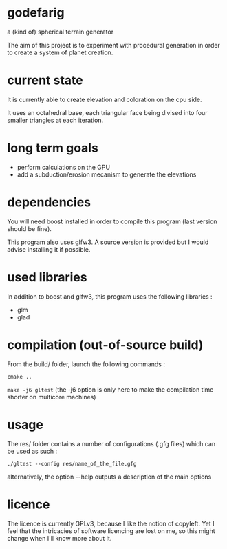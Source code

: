 # godefarig
a (kind of) spherical terrain generator

The aim of this project is to experiment with procedural generation in order to create a system of planet creation.

# current state

It is currently able to create elevation and coloration on the cpu side.

It uses an octahedral base, each triangular face being divised into four smaller triangles at each iteration.

# long term goals

- perform calculations on the GPU
- add a subduction/erosion mecanism to generate the elevations

# dependencies

You will need boost installed in order to compile this program (last version should be fine).

This program also uses glfw3. A source version is provided but I would advise installing it if possible.

# used libraries

In addition to boost and glfw3, this program uses the following libraries :
- glm
- glad

# compilation (out-of-source build)

From the build/ folder, launch the following commands :

`cmake ..`

`make -j6 gltest`
(the -j6 option is only here to make the compilation time shorter on multicore machines)

# usage

The res/ folder contains a number of configurations (.gfg files) which can be used as such :

`./gltest --config res/name_of_the_file.gfg`

alternatively, the option --help outputs a description of the main options

# licence

The licence is currently GPLv3, because I like the notion of copyleft.
Yet I feel that the intricacies of software licencing are lost on me, so this might change when I'll know more about it.
